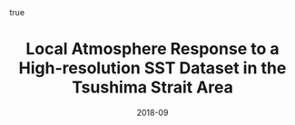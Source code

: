 ---
title: Local Atmosphere Response to a High-resolution SST Dataset in the Tsushima Strait Area
event: 15th Japan Korea (Korea-Japan) Joint Seminar in the Ocean and the Atmosphere
event_url: https://www.agu.org/Ocean-Sciences-Meeting

location: Oregon Convection Center
address:
#  street: 450 Serra Mall
  city: Jeju
  region: 
#  postcode: '94305'
  country: South Korea

summary:
abstract: ""

# Talk start and end times.
#   End time can optionally be hidden by prefixing the line with `#`.
date: "2018-09"
#date_end: 
all_day: false

# Schedule page publish date (NOT talk date).
publishDate: "2020-06-16T00:00:00Z"

authors: [Ning Zhao, Tianran Liu, Naoki Hirose]
tags: [oral]

# Is this a featured talk? (true/false)
featured: false


#links:
#- icon: twitter
#  icon_pack: fab
#  name: Follow
#  url: https://twitter.com/georgecushen
url_code: ""
url_pdf: ""
url_slides: ""
url_video: ""


# Enable math on this page?
math: true
---
